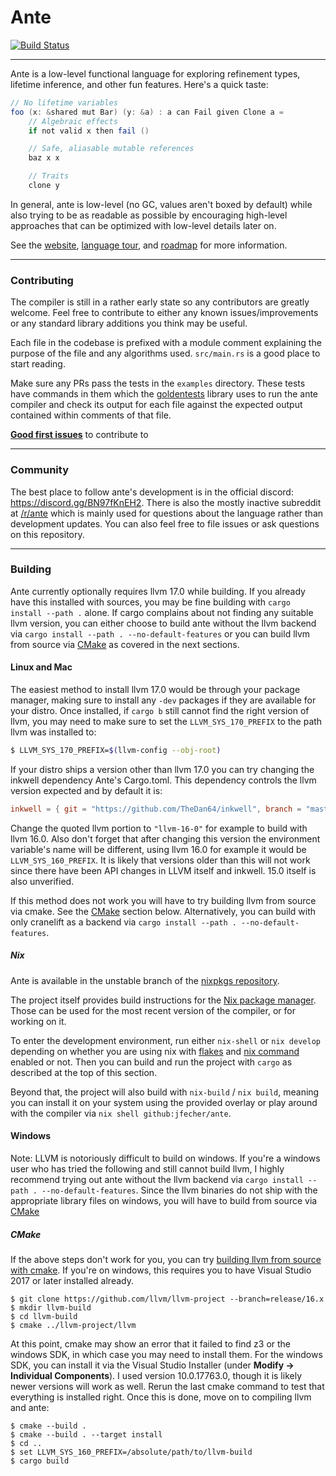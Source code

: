 # Ante

[![Build Status](https://img.shields.io/endpoint.svg?url=https%3A%2F%2Factions-badge.atrox.dev%2Fjfecher%2Fante%2Fbadge&style=flat)](https://actions-badge.atrox.dev/jfecher/ante/goto)

---

Ante is a low-level functional language for exploring refinement types, lifetime inference, and
other fun features. Here's a quick taste:

```scala
// No lifetime variables
foo (x: &shared mut Bar) (y: &a) : a can Fail given Clone a =
    // Algebraic effects
    if not valid x then fail ()

    // Safe, aliasable mutable references
    baz x x

    // Traits
    clone y
```

In general, ante is low-level (no GC, values aren't boxed by default) while also trying to
be as readable as possible by encouraging high-level approaches that can be optimized with
low-level details later on.

See the [website](https://antelang.org), [language tour](https://antelang.org/docs/language/),
and [roadmap](https://antelang.org/docs/roadmap) for more information.

---

### Contributing

The compiler is still in a rather early state so any contributors are greatly welcome.
Feel free to contribute to either any known issues/improvements or any standard library
additions you think may be useful.

Each file in the codebase is prefixed with a module comment explaining the purpose of
the file and any algorithms used. `src/main.rs` is a good place to start reading.

Make sure any PRs pass the tests in the `examples` directory. These tests have commands
in them which the [goldentests](https://github.com/jfecher/golden-tests) library uses
to run the ante compiler and check its output for each file against the expected output
contained within comments of that file.

[**Good first issues**](https://github.com/jfecher/ante/issues?q=is%3Aissue+is%3Aopen+label%3A%22good+first+issue%22)
to contribute to

---

### Community

The best place to follow ante's development is in the official discord: https://discord.gg/BN97fKnEH2.
There is also the mostly inactive subreddit at [/r/ante](https://reddit.com/r/ante) which is mainly used for questions about the language rather
than development updates. You can also feel free to file issues or ask questions on this repository.

---

### Building

Ante currently optionally requires llvm 17.0 while building. If you already have this installed with
sources, you may be fine building with `cargo install --path .` alone. If cargo complains
about not finding any suitable llvm version, you can either choose to build ante without
the llvm backend via `cargo install --path . --no-default-features` or you can build llvm from
source via [CMake](#CMake) as covered in the next sections.

#### Linux and Mac

The easiest method to install llvm 17.0 would be through your package manager, making sure to install any `-dev` packages
if they are available for your distro. Once installed, if `cargo b` still cannot find the right version of llvm, you may
need to make sure to set the `LLVM_SYS_170_PREFIX` to the path llvm was installed to:

```bash
$ LLVM_SYS_170_PREFIX=$(llvm-config --obj-root)
```

If your distro ships a version other than llvm 17.0 you can try changing the inkwell dependency Ante's Cargo.toml.
This dependency controls the llvm version expected and by default it is:

```toml
inkwell = { git = "https://github.com/TheDan64/inkwell", branch = "master", features = ["llvm17-0"], optional = true }
```

Change the quoted llvm portion to `"llvm-16-0"` for example to build with llvm 16.0. Also don't forget that after changing
this version the environment variable's name will be different, using llvm 16.0 for example it would be `LLVM_SYS_160_PREFIX`.
It is likely that versions older than this will not work since there have been API changes in LLVM itself and inkwell. 15.0 itself
is also unverified.

If this method does not work you will have to try building llvm from source via cmake. See the [CMake](#CMake) section below.
Alternatively, you can build with only cranelift as a backend via `cargo install --path . --no-default-features`.

##### Nix

Ante is available in the unstable branch of the [nixpkgs repository](https://search.nixos.org/packages?channel=unstable&show=ante&type=packages&query=ante).

The project itself provides build instructions for the [Nix package manager](https://nixos.org/).
Those can be used for the most recent version of the compiler, or for working on it.

To enter the development environment, run either `nix-shell` or `nix develop` depending on whether you are using nix
with [flakes](https://nixos.wiki/wiki/Flakes) and [nix command](https://nixos.wiki/wiki/Nix_command) enabled or not.
Then you can build and run the project with `cargo` as described at the top of this section.

Beyond that, the project will also build with `nix-build` / `nix build`, meaning you can install it on your system using
the provided overlay or play around with the compiler via `nix shell github:jfecher/ante`.

#### Windows

Note: LLVM is notoriously difficult to build on windows. If you're a windows user who has tried
the following and still cannot build llvm, I highly recommend trying out ante without the llvm
backend via `cargo install --path . --no-default-features`. Since the llvm binaries do not ship
with the appropriate library files on windows, you will have to build from source via [CMake](#CMake)

##### CMake

If the above steps don't work for you, you can try [building llvm from source
with cmake](https://www.llvm.org/docs/CMake.html). If you're on windows, this
requires you to have Visual Studio 2017 or later installed already.

```
$ git clone https://github.com/llvm/llvm-project --branch=release/16.x
$ mkdir llvm-build
$ cd llvm-build
$ cmake ../llvm-project/llvm
```

At this point, cmake may show an error that it failed to find z3 or the windows SDK, in
which case you may need to install them. For the windows SDK, you can install it
via the Visual Studio Installer (under **Modify -> Individual Components**). I used
version 10.0.17763.0, though it is likely newer versions will work as well. Rerun
the last cmake command to test that everything is installed right. Once this is
done, move on to compiling llvm and ante:

```
$ cmake --build .
$ cmake --build . --target install
$ cd ..
$ set LLVM_SYS_160_PREFIX=/absolute/path/to/llvm-build
$ cargo build
```
